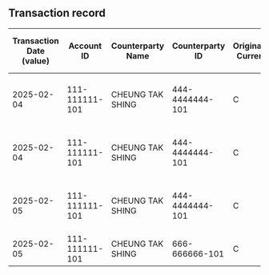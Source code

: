 ## Transaction record
| Transaction Date (value) | Account ID | Counterparty Name | Counterparty ID | Originating Currency | Originating Amount | Debit Credit Indicator | Beneficiary Bank Raw | Originator Bank Raw | Beneficiary Name | Originator Account Number | Transaction Type Source | Transaction Code Description | Sending Bank Account Number | Sending Bank Address | Converted Amount | Fraud payment |
| --- | --- | --- | --- | --- | --- | --- | --- | --- | --- | --- | --- | --- | --- | --- | --- | --- |
| 2025-02-04 | 111-111111-101 | CHEUNG TAK SHING | 444-4444444-101 | C | 110555 | C | Hang Seng Bank Ltd. | China Construction Bank (Asia) Corporation Limited | CHAN TAI MAN | 444-4444444-101 | CWTF | Default transaction | NaN | China Construction Bank (Asia) Corporation Limited HK | 110555 | 1 |
| 2025-02-04 | 111-111111-101 | CHEUNG TAK SHING | 444-4444444-101 | C | 50000 | C | Hang Seng Bank Ltd. | China Construction Bank (Asia) Corporation Limited | CHAN TAI MAN | 444-4444444-101 | CWTF | Default transaction | NaN | China Construction Bank (Asia) Corporation Limited HK | 50000 | 2 |
| 2025-02-05 | 111-111111-101 | CHEUNG TAK SHING | 444-4444444-101 | C | 200000 | C | Hang Seng Bank Ltd. | China Construction Bank (Asia) Corporation Limited | CHAN TAI MAN | 444-4444444-101 | CWTF | Default transaction | NaN | China Construction Bank (Asia) Corporation Limited HK | 200000 | 3 |
| 2025-02-05 | 111-111111-101 | CHEUNG TAK SHING | 666-666666-101 | C | 200000 | C | Hang Seng Bank Ltd. | DBS Bank (Hong Kong) Ltd. | CHAN TAI MAN | 666-666666-101 | CWTF | Default transaction | NaN | DBS Bank (Hong Kong) Ltd. HK | 200000 | 4 |